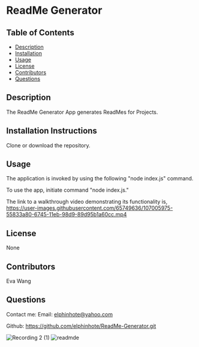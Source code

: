 
# ReadMe Generator


## Table of Contents
* [Description](#description)
* [Installation](#installation)
* [Usage](#usage)
* [License](#license)
* [Contributors](#contributors)
* [Questions](#questions)

## Description
The ReadMe Generator App generates ReadMes for Projects.

## Installation Instructions
Clone or download the repository.

## Usage
 The application is invoked by using the following
"node index.js" command.
  
To use the app, initiate command "node index.js."


The link to a walkthrough video demonstrating its functionality is,  
https://user-images.githubusercontent.com/65749636/107005975-55833a80-6745-11eb-98d9-89d95b1a60cc.mp4


## License
None

## Contributors
Eva Wang

## Questions
Contact me:
Email: [elphinhote@yahoo.com](elphinhote@yahoo.com)

Github: https://github.com/elphinhote/ReadMe-Generator.git

![Recording 2 (1)](https://user-images.githubusercontent.com/65749636/107099623-0382f900-67c7-11eb-9370-69d77a3094e5.gif)
![readmde](https://user-images.githubusercontent.com/65749636/107099171-cd914500-67c5-11eb-910f-11951fcaf664.PNG)











